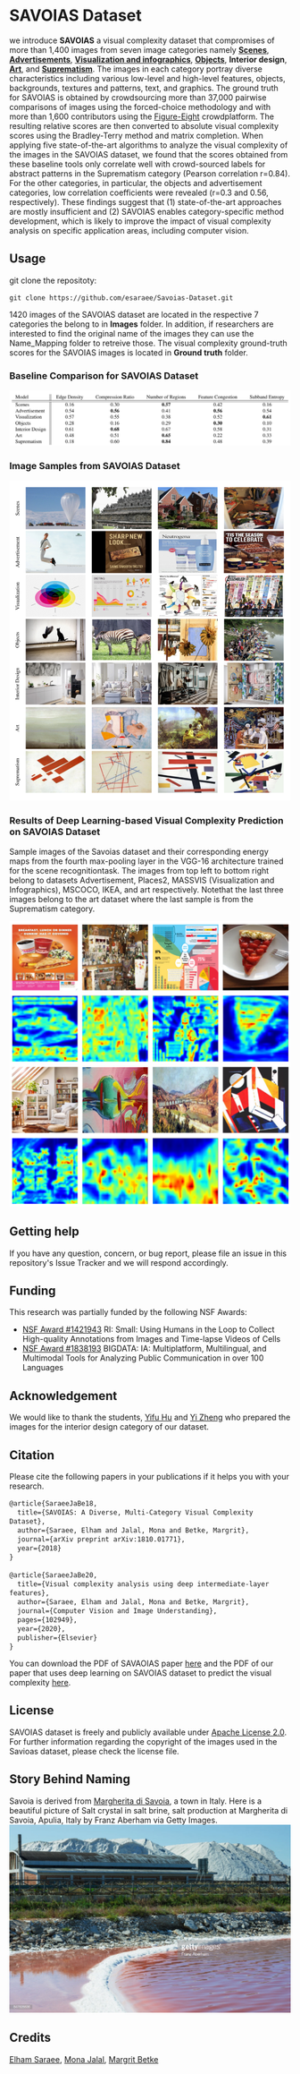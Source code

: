# SAVOIAS Dataset

we introduce **SAVOIAS** a visual complexity dataset that compromises of more than 1,400 images from seven image categories
namely [**Scenes**](http://places2.csail.mit.edu/), [**Advertisements**](http://people.cs.pitt.edu/~kovashka/ads/), [**Visualization and infographics**](http://massvis.mit.edu/), [**Objects**](http://cocodataset.org/#home), **Interior design**,
[**Art**](https://github.com/BathVisArtData/PeopleArt), and [**Suprematism**](https://github.com/BathVisArtData/PeopleArt/tree/master/JPEGImages/Suprematism). The images in each category portray diverse characteristics including various low-level and high-level features, objects, backgrounds, textures and patterns, text, and graphics. The ground truth for SAVOIAS is obtained by crowdsourcing more than 37,000 pairwise comparisons of images using the forced-choice methodology and with more than 1,600
contributors using the [Figure-Eight](http://figure-eight.com/) crowdplatform. The resulting relative scores are then converted to absolute visual complexity scores using the Bradley-Terry
method and matrix completion. When applying five state-of-the-art algorithms to analyze the visual complexity of the images
in the SAVOIAS dataset, we found that the scores obtained from these baseline tools only correlate well with crowd-sourced
labels for abstract patterns in the Suprematism category (Pearson correlation r=0.84). For the other categories, 
in particular, the objects and advertisement categories, low correlation coefficients were revealed (r=0.3 and 0.56,
respectively). These findings suggest that (1) state-of-the-art approaches are mostly insufficient and (2) SAVOIAS enables
category-specific method development, which is likely to improve the impact of visual complexity analysis on specific
application areas, including computer vision.

## Usage

git clone the repositoty:
```
git clone https://github.com/esaraee/Savoias-Dataset.git
```
1420 images of the SAVOIAS dataset are located in the respective 7 categories the belong to in **Images** folder. In addition, if researchers are interested to find the original name of the images they can use the Name_Mapping folder to retreive those. The visual complexity ground-truth scores for the SAVOIAS images is located in **Ground truth** folder. 


### Baseline Comparison for SAVOIAS Dataset

![alt text](https://raw.githubusercontent.com/esaraee/Savoias-Dataset/master/baselines.png)

### Image Samples from SAVOIAS Dataset

![alt text](https://raw.githubusercontent.com/esaraee/Savoias-Dataset/master/SAVOIAS-image-samples.png)

### Results of Deep Learning-based Visual Complexity Prediction on SAVOIAS Dataset

Sample images of the Savoias dataset and their corresponding energy maps from the fourth max-pooling layer in the VGG-16 architecture trained for the scene recognitiontask. The images from top left to bottom right belong to datasets Advertisement, Places2, MASSVIS (Visualization and Infographics), MSCOCO, IKEA, and art respectively. Notethat the last three images belong to the art dataset where the last sample is from the Suprematism category.

![alt text](https://raw.githubusercontent.com/esaraee/Savoias-Dataset/master/fourth_max_pooling.png)

## Getting help

If you have any question, concern, or bug report, please file an issue in this repository's Issue Tracker and we will respond accordingly.

## Funding
This research was partially funded by the following NSF Awards:

- [NSF Award #1421943](https://nsf.gov/awardsearch/showAward?AWD_ID=1421943) RI: Small: Using Humans in the Loop to Collect High-quality Annotations from Images and Time-lapse Videos of Cells
- [NSF Award #1838193](https://www.nsf.gov/awardsearch/showAward?AWD_ID=1838193&HistoricalAwards=false) BIGDATA: IA: Multiplatform, Multilingual, and Multimodal Tools for Analyzing Public Communication in over 100 Languages

## Acknowledgement

We would like to thank the students, [Yifu Hu](http://cs-people.bu.edu/yfhu) and [Yi Zheng](http://cs-people.bu.edu/yizheng/) who prepared the images for the interior design category of our dataset.

## Citation 
Please cite the following papers in your publications if it helps you with your research.
```
@article{SaraeeJaBe18,
  title={SAVOIAS: A Diverse, Multi-Category Visual Complexity Dataset},
  author={Saraee, Elham and Jalal, Mona and Betke, Margrit},
  journal={arXiv preprint arXiv:1810.01771},
  year={2018}
}

@article{SaraeeJaBe20,
  title={Visual complexity analysis using deep intermediate-layer features},
  author={Saraee, Elham and Jalal, Mona and Betke, Margrit},
  journal={Computer Vision and Image Understanding},
  pages={102949},
  year={2020},
  publisher={Elsevier}
}

```

You can download the PDF of SAVAOIAS paper [here](http://monajalal.github.io/assets/pdf/SAVOIAS_Saraee_arXiv.pdf) and the PDF of our paper that uses deep learning on SAVOIAS dataset to predict the visual complexity [here](http://monajalal.github.io/assets/pdf/CVIU2020_Saraee.pdf).

## License

SAVOIAS dataset is freely and publicly available under [Apache License 2.0](https://www.apache.org/licenses/LICENSE-2.0).
For further information regarding the copyright of the images used in the Savioas dataset, please check the license file.

## Story Behind Naming
Savoia is derived from [Margherita di Savoia](https://en.wikipedia.org/wiki/Margherita_di_Savoia,_Apulia), a town in Italy. Here is a beautiful picture of Salt crystal in salt brine, salt production at Margherita di Savoia, Apulia, Italy by Franz Aberham via Getty Images. 
![alt text](https://raw.githubusercontent.com/esaraee/Savoias-Dataset/master/savoia.jpg)


## Credits

[Elham Saraee](http://cs-people.bu.edu/esaraee/), [Mona Jalal](http://monajalal.com), [Margrit Betke](http://www.cs.bu.edu/~betke/)





